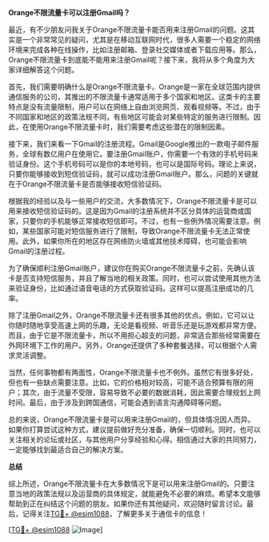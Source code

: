 **Orange不限流量卡可以注册Gmail吗？**

最近，有不少朋友问我关于Orange不限流量卡能否用来注册Gmail的问题。这其实是一个非常常见的疑问，尤其是在移动互联网时代，很多人需要一个稳定的网络环境来完成各种在线操作，比如注册邮箱、登录社交媒体或者下载应用等。那么，Orange不限流量卡到底能不能用来注册Gmail呢？接下来，我将从多个角度为大家详细解答这个问题。

首先，我们需要明确什么是Orange不限流量卡。Orange是一家在全球范围内提供通信服务的公司，其推出的不限流量卡通常适用于多个国家和地区。这类卡的主要特点是没有流量限制，用户可以在网络上自由浏览网页、观看视频等。不过，由于不同国家和地区的政策法规不同，有些地区可能会对某些特定的服务进行限制。因此，在使用Orange不限流量卡时，我们需要考虑这些潜在的限制因素。

接下来，我们来看一下Gmail的注册流程。Gmail是Google推出的一款电子邮件服务，全球有数亿用户在使用它。要注册Gmail账户，你需要一个有效的手机号码来验证身份。这个手机号码可以是你的本地号码，也可以是国际号码。理论上来说，只要你能够接收到短信验证码，就可以成功注册Gmail账户。那么，问题的关键就在于Orange不限流量卡是否能够接收短信验证码。

根据我的经验以及与一些用户的交流，大多数情况下，Orange不限流量卡是可以用来接收短信验证码的。这是因为Gmail的注册系统并不区分具体的运营商或国家，只要你的手机能够正常接收短信即可。不过，也有一些例外情况需要注意。例如，某些国家可能对短信服务进行了限制，导致Orange不限流量卡无法正常使用。此外，如果你所在的地区存在网络防火墙或其他技术障碍，也可能会影响Gmail的注册过程。

为了确保顺利注册Gmail账户，建议你在购买Orange不限流量卡之前，先确认该卡是否支持短信服务，并且了解当地的相关政策。同时，也可以尝试使用其他方法来验证身份，比如通过语音电话的方式获取验证码。这样可以提高注册成功的几率。

除了注册Gmail之外，Orange不限流量卡还有很多其他的优点。例如，它可以让你随时随地享受高速上网的乐趣，无论是看视频、听音乐还是玩游戏都非常方便。而且，由于它是不限流量卡，所以不用担心超支的问题，非常适合那些经常需要在外网环境下工作的用户。另外，Orange还提供了多种套餐选择，可以根据个人需求灵活调整。

当然，任何事物都有两面性，Orange不限流量卡也不例外。虽然它有很多好处，但也有一些缺点需要注意。比如，它的价格相对较高，可能不适合预算有限的用户；其次，由于流量不受限，容易导致不必要的数据消耗，因此需要合理规划上网时间。最后，由于涉及到跨国通信，可能会遇到语言沟通障碍等问题。

总的来说，Orange不限流量卡是可以用来注册Gmail的，但具体情况因人而异。如果你打算尝试这种方式，建议提前做好充分准备，确保一切顺利。同时，也可以关注相关的论坛或社区，与其他用户分享经验和心得。相信通过大家的共同努力，一定能够找到最适合自己的解决方案。

**总结**

综上所述，Orange不限流量卡在大多数情况下是可以用来注册Gmail的。只要注意当地的政策法规以及运营商的具体规定，就能避免不必要的麻烦。希望本文能够帮助到正在纠结这个问题的朋友。如果你还有其他疑问，欢迎随时留言讨论。最后，记得关注[TG💪+ @esim1088](https://t.me/s/esim1088)，了解更多关于通信卡的信息！

[[TG💪+ @esim1088](https://t.me/s/esim1088) ![Image](https://i.postimg.cc/4NQfJmqS/Snipaste-2025-05-13-00-14-12.png)]